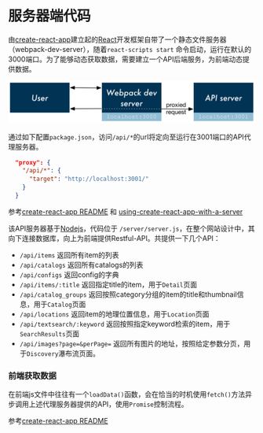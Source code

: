 # 服务器端代码

由[create-react-app](https://github.com/facebook/create-react-app)建立起的[React](https://github.com/facebook/react)开发框架自带了一个静态文件服务器（webpack-dev-server），随着`react-scripts start` 命令启动，运行在默认的3000端口。为了能够动态获取数据，需要建立一个API后端服务，为前端动态提供数据。

![servers-diagram](docs-images/server.jpg)

通过如下配置`package.json`，访问`/api/*`的url将定向至运行在3001端口的API代理服务器。

```json
  "proxy": {
    "/api/*": {
      "target": "http://localhost:3001/"
    }
  }
```

参考[create-react-app README](https://github.com/facebook/create-react-app/blob/master/packages/react-scripts/template/README.md#proxying-api-requests-in-development) 和 [using-create-react-app-with-a-server](https://www.fullstackreact.com/articles/using-create-react-app-with-a-server/)

该API服务器基于[Nodejs](https://nodejs.org/zh-cn/)，代码位于 `/server/server.js`，在整个网站设计中，其向下连接数据库，向上为前端提供Restful-API。共提供一下几个API：

- `/api/items` 返回所有item的列表
- `/api/catalogs`  返回所有catalogs的列表
- `/api/configs`  返回config的字典
- `/api/items/:title` 返回指定title的item，用于`Detail`页面
- `/api/catalog_groups` 返回按照category分组的item的title和thumbnail信息，用于`Catalog`页面
- `/api/locations` 返回item的地理位置信息，用于`Location`页面
- `/api/textsearch/:keyword` 返回按照指定keyword检索的item，用于`SearchResults`页面
- `/api/images?page=&perPage=` 返回所有图片的地址，按照给定参数分页，用于`Discovery`瀑布流页面。

### 前端获取数据

在前端js文件中往往有一个`loadData()`函数，会在恰当的时机使用`fetch()`方法异步调用上述代理服务器提供的API，使用`Promise`控制流程。

参考[create-react-app README]( https://github.com/facebook/create-react-app/blob/master/packages/react-scripts/template/README.md#fetching-data-with-ajax-requests)
